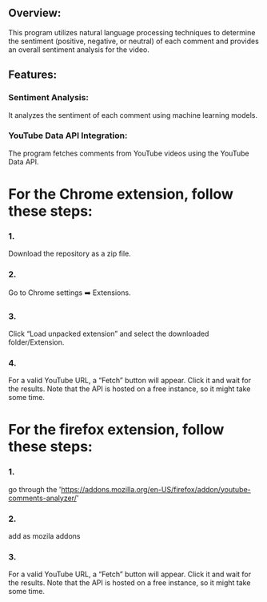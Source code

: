 ## Overview: 
This program utilizes natural language processing techniques to determine the sentiment (positive, negative, or neutral) of each comment and provides an overall sentiment analysis for the video.
## Features:
### Sentiment Analysis: 
It analyzes the sentiment of each comment using machine learning models.
### YouTube Data API Integration: 
The program fetches comments from YouTube videos using the YouTube Data API.
# For the Chrome extension, follow these steps:
### 1.
Download the repository as a zip file.
### 2.
Go to Chrome settings ➡️ Extensions.
### 3.
Click “Load unpacked extension” and select the downloaded folder/Extension.
### 4.
For a valid YouTube URL, a “Fetch” button will appear. Click it and wait for the results. Note that the API is hosted on a free instance, so it might take some time.
# For the firefox extension, follow these steps:
### 1. 
go through the 'https://addons.mozilla.org/en-US/firefox/addon/youtube-comments-analyzer/' 
### 2. 
add as mozila addons
### 3. 
For a valid YouTube URL, a “Fetch” button will appear. Click it and wait for the results. Note that the API is hosted on a free instance, so it might take some time.
